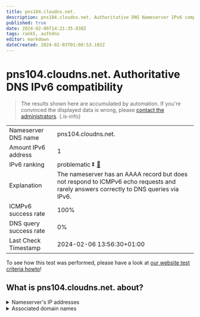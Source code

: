 ```yaml
---
title: pns104.cloudns.net.
description: pns104.cloudns.net. Authoritative DNS Nameserver IPv6 compatibility
published: true
date: 2024-02-06T14:21:35.030Z
tags: rank5, authdns
editor: markdown
dateCreated: 2024-02-03T01:08:53.103Z
---
```


# pns104.cloudns.net. Authoritative DNS IPv6 compatibility

> The results shown here are accumulated by automation. If you're convinced the displayed data is wrong, please [contact the administrators](/howto/chat). 
{.is-info}




|   |   |
| - | - |
| Nameserver DNS name | pns104.cloudns.net.
| Amount IPv6 address | 1
| IPv6 ranking | problematic :arrow_double_down: [🔗](/howto/ranking) |
| Explanation | The nameserver has an AAAA record but does not respond to ICMPv6 echo requests and rarely answers correctly to DNS queries via IPv6. |
| ICMPv6 success rate | 100%|
| DNS query success rate | 0% |
| Last Check Timestamp | 2024-02-06 13:56:30+01:00 |

To see how this test was performed, please have a look at [our website test criteria howto](/howto/testcriteria/authdns)!


## What is pns104.cloudns.net. about?




<details>
<summary>Nameserver's IP addresses</summary>

2a06:fb00:1::4:99

</details>



<details>
<summary>Associated domain names</summary>

www.spiegel.de

</details>
